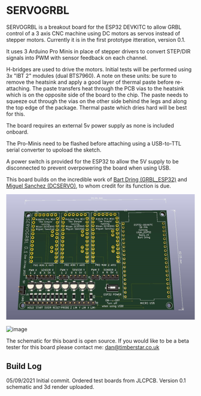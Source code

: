 # SERVOGRBL

SERVOGRBL is a breakout board for the ESP32 DEVKITC to allow GRBL control of a 3 axis CNC machine using DC motors as servos instead of stepper motors. Currently it is in the first prototype itteration, version 0.1.

It uses 3 Arduino Pro Minis in place of stepper drivers to convert STEP/DIR signals into PWM with sensor feedback on each channel. 

H-bridges are used to drive the motors. Initial tests will be performed using 3x "IBT 2" modules (dual BTS7960). A note on these units: be sure to remove the heatsink and apply a good layer of thermal paste before re-attaching. The paste transfers heat through the PCB vias to the heatsink which is on the opposite side of the board to the chip. The paste needs to squeeze out through the vias on the other side behind the legs and along the top edge of the package. Thermal paste which dries hard will be best for this.

The board requires an external 5v power supply as none is included onboard.

The Pro-Minis need to be flashed before attaching using a USB-to-TTL serial converter to upoload the sketch.

A power switch is provided for the ESP32 to allow the 5V supply to be disconnected to prevent overpowering the board when using USB.

This board builds on the incredible work of [Bart Dring (GRBL_ESP32)](https://github.com/bdring) and [Miguel Sanchez (DCSERVO)](https://github.com/misan), to whom credit for its function is due.

![image](https://github.com/TSltd/TSltd.github.io/blob/main/servogrbl_board.jpg)


![image](/blob/main/servogrbl_schematic.jpg)


The schematic for this board is open source. If you would like to be a beta tester for this board please contact me: dan@timberstar.co.uk

## Build Log

05/09/2021 Initial commit. Ordered test boards from JLCPCB. Version 0.1 schematic and 3d render uploaded.


